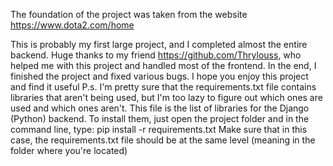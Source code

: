 The foundation of the project was taken from the website https://www.dota2.com/home

This is probably my first large project, and I completed almost the entire backend.
Huge thanks to my friend https://github.com/Thrylouss,
who helped me with this project and handled most of the frontend.
In the end, I finished the project and fixed various bugs.
I hope you enjoy this project and find it useful
P.s.
I'm pretty sure that the requirements.txt file contains libraries that aren't being used,
but I'm too lazy to figure out which ones are used and which ones aren't. 
This file is the list of libraries for the Django (Python) backend. 
To install them, just open the project folder and in the command line, type:
pip install -r requirements.txt
Make sure that in this case, the requirements.txt file should be at the same level 
(meaning in the folder where you're located)
